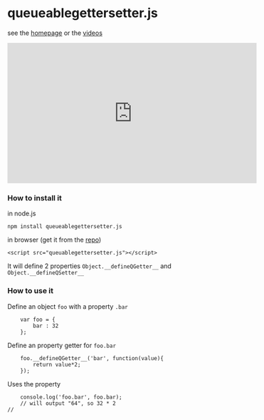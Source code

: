 queueablegettersetter.js
========================

see the [homepage](http://jeromeetienne.github.com/queueablegettersetter.js/) or the [videos](http://www.youtube.com/watch?v=IPpGJ9GCOw0)

<iframe width="560" height="315" src="http://www.youtube.com/embed/IPpGJ9GCOw0" frameborder="0" allowfullscreen></iframe>

### How to install it

in node.js
```
npm install queueablegettersetter.js
```

in browser (get it from the [repo](https://github.com/jeromeetienne/queueablegettersetter.js/))

```
<script src="queuablegettersetter.js"></script>
```

It will define 2 properties ```Object.__defineQGetter__``` 
and ```Object.__defineQSetter__```

### How to use it


Define an object ```foo``` with a property ```.bar```
```
	var foo	= {
		bar	: 32
	};
```

Define an property getter for ```foo.bar```

```
	foo.__defineQGetter__('bar', function(value){
		return value*2;
	});
```

Uses the property

```
	console.log('foo.bar', foo.bar);
	// will output "64", so 32 * 2
//